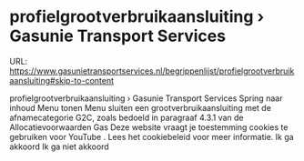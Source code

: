 # profielgrootverbruikaansluiting › Gasunie Transport Services

URL: https://www.gasunietransportservices.nl/begrippenlijst/profielgrootverbruikaansluiting#skip-to-content

profielgrootverbruikaansluiting › Gasunie Transport Services
Spring naar inhoud
Menu tonen
Menu sluiten
een
grootverbruikaansluiting
met de
afnamecategorie
G2C, zoals bedoeld in paragraaf 4.3.1 van de Allocatievoorwaarden
Gas
Deze website vraagt je toestemming cookies te gebruiken voor
YouTube
. Lees het
cookiebeleid
voor meer informatie.
Ik ga akkoord
Ik ga niet akkoord
